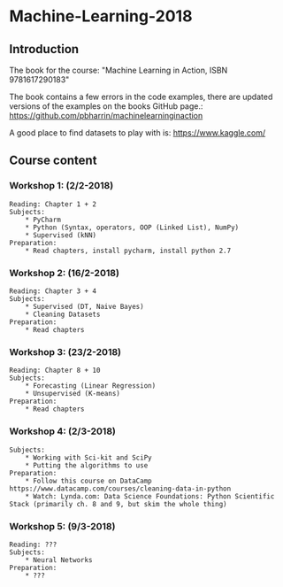 # Machine-Learning-2018

## Introduction
The book for the course: "Machine Learning in Action, ISBN 9781617290183"

The book contains a few errors in the code examples, there are updated versions of the examples on the books GitHub page.: 
https://github.com/pbharrin/machinelearninginaction

A good place to find datasets to play with is: https://www.kaggle.com/


## Course content
### Workshop 1: (2/2-2018)
    Reading: Chapter 1 + 2
    Subjects:
        * PyCharm
        * Python (Syntax, operators, OOP (Linked List), NumPy)
        * Supervised (kNN)
    Preparation:
        * Read chapters, install pycharm, install python 2.7


### Workshop 2: (16/2-2018)
    Reading: Chapter 3 + 4
    Subjects:
        * Supervised (DT, Naive Bayes)
        * Cleaning Datasets
    Preparation:
        * Read chapters


### Workshop 3: (23/2-2018)
    Reading: Chapter 8 + 10
    Subjects:
        * Forecasting (Linear Regression)
        * Unsupervised (K-means)
    Preparation:
        * Read chapters


### Workshop 4: (2/3-2018)
    
    Subjects:
        * Working with Sci-kit and SciPy
        * Putting the algorithms to use
    Preparation:
        * Follow this course on DataCamp https://www.datacamp.com/courses/cleaning-data-in-python
        * Watch: Lynda.com: Data Science Foundations: Python Scientific Stack (primarily ch. 8 and 9, but skim the whole thing)
    
### Workshop 5: (9/3-2018)
    Reading: ???
    Subjects:
        * Neural Networks
    Preparation:
        * ???

